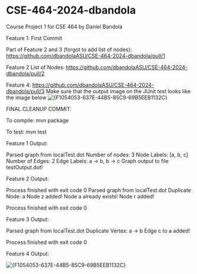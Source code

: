 # CSE-464-2024-dbandola
Course Project 1 for CSE 464 by Daniel Bandola


Feature 1: First Commit

Part of Feature 2 and 3 (forgot to add list of nodes): https://github.com/dbandolaASU/CSE-464-2024-dbandola/pull/1

Feature 2 List of Nodes: https://github.com/dbandolaASU/CSE-464-2024-dbandola/pull/2

Feature 4: https://github.com/dbandolaASU/CSE-464-2024-dbandola/pull/3
Make sure that the output image on the JUnit test looks like the image below
![{F1054053-637E-44B5-85C9-69B5EEB1132C}](https://github.com/user-attachments/assets/aefdd0d6-6eeb-4d3c-97fd-a749a740ade9)

FINAL CLEANUP COMMIT: 

To compile: mvn package

To test: mvn test

Feature 1 Output:

Parsed graph from localTest.dot
Number of nodes: 3
Node Labels: [a, b, c]
Number of Edges: 2
Edge Labels: a -> b, b -> c
Graph output to file testOutput.dot!


Feature 2 Output:

Process finished with exit code 0
Parsed graph from localTest.dot
Duplicate Node: a
Node z added!
Node a already exists!
Node r added!

Process finished with exit code 0


Feature 3 Output: 

Parsed graph from localTest.dot
Duplicate Vertex: a -> b
Edge c to a added!

Process finished with exit code 0


Feature 4 Output: 

![{F1054053-637E-44B5-85C9-69B5EEB1132C}](https://github.com/user-attachments/assets/aefdd0d6-6eeb-4d3c-97fd-a749a740ade9)
